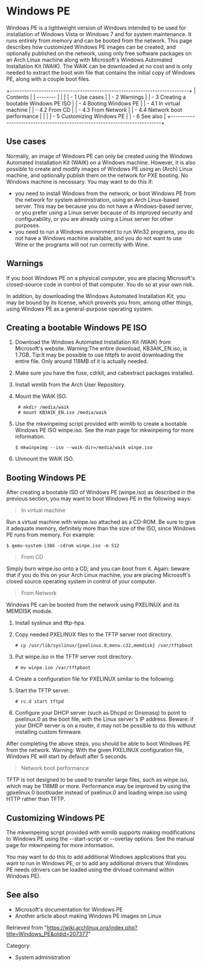 Windows PE
==========

Windows PE is a lightweight version of Windows intended to be used for
installation of Windows Vista or Windows 7 and for system maintenance.
It runs entirely from memory and can be booted from the network. This
page describes how customized Windows PE images can be created, and
optionally published on the network, using only free software packages
on an Arch Linux machine along with Microsoft's Windows Automated
Installation Kit (WAIK). The WAIK can be downloaded at no cost and is
only needed to extract the boot.wim file that contains the initial copy
of Windows PE, along with a couple boot files.

+--------------------------------------------------------------------------+
| Contents                                                                 |
| --------                                                                 |
|                                                                          |
| -   1 Use cases                                                          |
| -   2 Warnings                                                           |
| -   3 Creating a bootable Windows PE ISO                                 |
| -   4 Booting Windows PE                                                 |
|     -   4.1 In virtual machine                                           |
|     -   4.2 From CD                                                      |
|     -   4.3 From Network                                                 |
|     -   4.4 Network boot performance                                     |
|                                                                          |
| -   5 Customizing Windows PE                                             |
| -   6 See also                                                           |
+--------------------------------------------------------------------------+

Use cases
---------

Normally, an image of Windows PE can only be created using the Windows
Automated Installation Kit (WAIK) on a Windows machine. However, it is
also possible to create and modify images of Windows PE using an (Arch)
Linux machine, and optionally publish them on the network for PXE
booting. No Windows machine is necessary. You may want to do this if:

-   you need to install Windows from the network, or boot Windows PE
    from the network for system administration, using an Arch
    Linux-based server. This may be because you do not have a
    Windows-based server, or you prefer using a Linux server because of
    its improved security and configurability, or you are already using
    a Linux server for other purposes.
-   you need to run a Windows environment to run Win32 programs, you do
    not have a Windows machine available, and you do not want to use
    Wine or the programs will not run correctly with Wine.

Warnings
--------

If you boot Windows PE on a physical computer, you are placing
Microsoft's closed-source code in control of that computer. You do so at
your own risk.

In addition, by downloading the Windows Automated Installation Kit, you
may be bound by its license, which prevents you from, among other
things, using Windows PE as a general-purpose operating system.

Creating a bootable Windows PE ISO
----------------------------------

1.  Download the Windows Automated Installation Kit (WAIK) from
    Microsoft's website.
    Warning:The entire download, KB3AIK_EN.iso, is 1.7GB.
    Tip:It may be possible to use httpfs to avoid downloading the entire
    file. Only around 118MB of it is actually needed.
2.  Make sure you have the fuse, cdrkit, and cabextract packages
    installed.
3.  Install wimlib from the Arch User Repository.
4.  Mount the WAIK ISO.

         # mkdir /media/waik
         # mount KB3AIK_EN.iso /media/waik

5.  Use the mkwinpeimg script provided with wimlib to create a bootable
    Windows PE ISO winpe.iso. See the man page for mkwinpeimg for more
    information.

        $ mkwinpeimg --iso --waik-dir=/media/waik winpe.iso

6.  Unmount the WAIK ISO.

Booting Windows PE
------------------

After creating a bootable ISO of Windows PE (winpe.iso) as described in
the previous section, you may want to boot Windows PE in the following
ways:

> In virtual machine

Run a virtual machine with winpe.iso attached as a CD-ROM. Be sure to
give it adequate memory, definitely more than the size of the ISO, since
Windows PE runs from memory. For example:

    $ qemu-system-i386 -cdrom winpe.iso -m 512

> From CD

Simply burn winpe.iso onto a CD, and you can boot from it. Again: beware
that if you do this on your Arch Linux machine, you are placing
Microsoft's closed source operating system in control of your computer.

> From Network

Windows PE can be booted from the network using PXELINUX and its MEMDISK
module.

1.  Install syslinux and tftp-hpa.
2.  Copy needed PXELINUX files to the TFTP server root directory.

        # cp /usr/lib/syslinux/{pxelinux.0,menu.c32,memdisk} /var/tftpboot

3.  Put winpe.iso in the TFTP server root directory.

        # mv winpe.iso /var/tftpboot

4.  Create a configuration file for PXELINUX similar to the following:
5.  Start the TFTP server.

        # rc.d start tftpd

6.  Configure your DHCP server (such as Dhcpd or Dnsmasq) to point to
    pxelinux.0 as the boot file, with the Linux server's IP address.
    Beware: if your DHCP server is on a router, it may not be possible
    to do this without installing custom firmware.

After completing the above steps, you should be able to boot Windows PE
from the network. Warning: With the given PXELINUX configuration file,
Windows PE will start by default after 5 seconds.

> Network boot performance

TFTP is not designed to be used to transfer large files, such as
winpe.iso, which may be 118MB or more. Performance may be improved by
using the gpxelinux.0 bootloader instead of pxelinux.0 and loading
winpe.iso using HTTP rather than TFTP.

Customizing Windows PE
----------------------

The mkwinpeimg script provided with wimlib supports making modifications
to Windows PE using the --start-script or --overlay options. See the
manual page for mkwinpeimg for more information.

You may want to do this to add additional Windows applications that you
want to run in Windows PE, or to add any additional drivers that Windows
PE needs (drivers can be loaded using the drvload command within Windows
PE).

See also
--------

-   Microsoft's documentation for Windows PE
-   Another article about making Windows PE images on Linux

Retrieved from
"https://wiki.archlinux.org/index.php?title=Windows_PE&oldid=207377"

Category:

-   System administration
